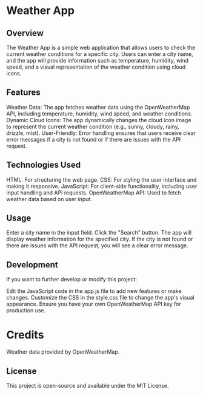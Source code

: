 # Weather App

## Overview
The Weather App is a simple web application that allows users to check the current weather conditions for a specific city. Users can enter a city name, and the app will provide information such as temperature, humidity, wind speed, and a visual representation of the weather condition using cloud icons.

## Features
Weather Data: The app fetches weather data using the OpenWeatherMap API, including temperature, humidity, wind speed, and weather conditions.
Dynamic Cloud Icons: The app dynamically changes the cloud icon image to represent the current weather condition (e.g., sunny, cloudy, rainy, drizzle, mist).
User-Friendly: Error handling ensures that users receive clear error messages if a city is not found or if there are issues with the API request.

## Technologies Used
HTML: For structuring the web page.
CSS: For styling the user interface and making it responsive.
JavaScript: For client-side functionality, including user input handling and API requests.
OpenWeatherMap API: Used to fetch weather data based on user input.

## Usage

Enter a city name in the input field.
Click the "Search" button.
The app will display weather information for the specified city.
If the city is not found or there are issues with the API request, you will see a clear error message.

## Development

If you want to further develop or modify this project:

Edit the JavaScript code in the app.js file to add new features or make changes.
Customize the CSS in the style.css file to change the app's visual appearance.
Ensure you have your own OpenWeatherMap API key for production use.
# Credits
Weather data provided by OpenWeatherMap.

## License
This project is open-source and available under the MIT License.
